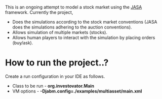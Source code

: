 This is an ongoing attempt to model a stock market using the [JASA](http://jasa.sourceforge.net/) framework. Currently the project,
* Does the simulations according to the stock market conventions (JASA does the simulations adhering to the auction conventions).
* Allows simulation of multiple markets (stocks).
* Allows human players to interact with the simulation by placing orders (buy/ask).

# How to run the project..?

Create a run configuration in your IDE as follows.
* Class to be run - **org.investovator.Main**
* VM options -  **-Djabm.config=./examples/multiasset/main.xml**
